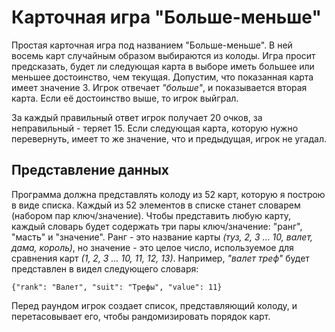 # **Карточная игра "Больше-меньше"**

Простая карточная игра под названием "Больше-меньше". В ней восемь карт случайным образом выбираются из колоды. Игра просит предсказать, будет ли следующая карта в выборе иметь большее или меньшее достоинство, чем текущая. Допустим, что показанная карта имеет значение 3. Игрок отвечает *"больше"*, и показывается вторая карта. Если её достоинство выше, то игрок выйграл. 

За каждый правильный ответ игрок получает 20 очков, за неправильный - теряет 15. Если следующая карта, которую нужно перевернуть, имеет то же значение, что и предыдущая, игрок не угадал.

## **Представление данных**

Программа должна представлять колоду из 52 карт, которую я построю в виде списка. Каждый из 52 элементов в списке станет словарем (набором пар ключ/значение). Чтобы представить любую карту, каждый словарь будет содержать три пары ключ/значение: "ранг", "масть" и "значение". Ранг - это название карты *(туз, 2, 3 ... 10, валет, дама, король)*, но значение - это целое число, используемое для сравнения карт *(1, 2, 3 ... 10, 11, 12, 13)*. Например, *"валет треф"* будет представлен в видел следующего словаря:

    {"rank": "Валет", "suit": "Трефы", "value": 11}

Перед раундом игрок создает список, представляющий колоду, и перетасовывает его, чтобы рандомизировать порядок карт. 